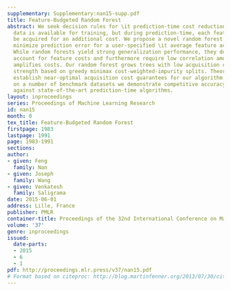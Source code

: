 ```yaml
---
supplementary: Supplementary:nan15-supp.pdf
title: Feature-Budgeted Random Forest
abstract: We seek decision rules for \it prediction-time cost reduction, where complete
  data is available for training, but during prediction-time, each feature can only
  be acquired for an additional cost. We propose a novel random forest algorithm to
  minimize prediction error for a user-specified \it average feature acquisition budget.
  While random forests yield strong generalization performance, they do not explicitly
  account for feature costs and furthermore require low correlation among trees, which
  amplifies costs. Our random forest grows trees with low acquisition cost and high
  strength based on greedy minimax cost-weighted-impurity splits. Theoretically, we
  establish near-optimal acquisition cost guarantees for our algorithm. Empirically,
  on a number of benchmark datasets we demonstrate competitive accuracy-cost curves
  against state-of-the-art prediction-time algorithms.
layout: inproceedings
series: Proceedings of Machine Learning Research
id: nan15
month: 0
tex_title: Feature-Budgeted Random Forest
firstpage: 1983
lastpage: 1991
page: 1983-1991
sections: 
author:
- given: Feng
  family: Nan
- given: Joseph
  family: Wang
- given: Venkatesh
  family: Saligrama
date: 2015-06-01
address: Lille, France
publisher: PMLR
container-title: Proceedings of the 32nd International Conference on Machine Learning
volume: '37'
genre: inproceedings
issued:
  date-parts:
  - 2015
  - 6
  - 1
pdf: http://proceedings.mlr.press/v37/nan15.pdf
# Format based on citeproc: http://blog.martinfenner.org/2013/07/30/citeproc-yaml-for-bibliographies/
---
```


